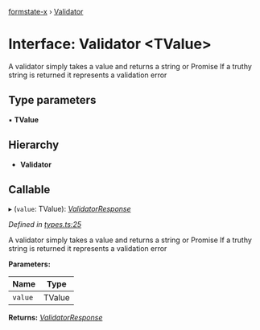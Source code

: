[formstate-x](../README.md) › [Validator](validator.md)

# Interface: Validator <**TValue**>

A validator simply takes a value and returns a string or Promise<string>
If a truthy string is returned it represents a validation error

## Type parameters

▪ **TValue**

## Hierarchy

* **Validator**

## Callable

▸ (`value`: TValue): *[ValidatorResponse](../README.md#validatorresponse)*

*Defined in [types.ts:25](https://github.com/qiniu/formstate-x/blob/ad577cd/src/types.ts#L25)*

A validator simply takes a value and returns a string or Promise<string>
If a truthy string is returned it represents a validation error

**Parameters:**

Name | Type |
------ | ------ |
`value` | TValue |

**Returns:** *[ValidatorResponse](../README.md#validatorresponse)*
